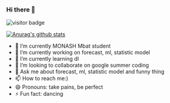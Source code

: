 ### Hi there 👋

<!--
**gongchenjie/gongchenjie** is a ✨ _special_ ✨ repository because its `README.md` (this file) appears on your GitHub profile.

Here are some ideas to get you started:

- 🔭 I’m currently working on ...
- 🌱 I’m currently learning ...
- 👯 I’m looking to collaborate on ...
- 🤔 I’m looking for help with ...
- 💬 Ask me about ...
- 📫 How to reach me: ...
- 😄 Pronouns: ...
- ⚡ Fun fact: ...
-->


<!--
**cgon0007/cgon0007** is a ✨ _special_ ✨ repository because its `README.md` (this file) appears on your GitHub profile.

Here are some ideas to get you started:

- 🔭 I’m currently working on ...
- 🌱 I’m currently learning ...
- 👯 I’m looking to collaborate on ...
- 🤔 I’m looking for help with ...
- 💬 Ask me about ...
- 📫 How to reach me: ...
- 😄 Pronouns: ...
- ⚡ Fun fact: ...
-->

![visitor badge](https://visitor-badge.glitch.me/badge?page_id=cgon0007.visitor-badge&left_color=green&right_color=red&left_text=Hello%20Your%20Are%20Vistors:)

[![Anurag's github stats](https://github-readme-stats.vercel.app/api?username=gongchenjie "![Anurag's github stats")](https://github.com/anuraghazra/github-readme-stats)





- 🌱 I’m currently MONASH Mbat student
- 🔭 I’m currently working on forecast, ml, statistic model
- 🌱 I’m currently learning dl
- 👯 I’m looking to collaborate on google summer coding
- 💬 Ask me about forecast, ml, statistic model and funny thing
- 📫 How to reach me:)
- 😄 Pronouns: take pains, be perfect
- ⚡ Fun fact: dancing
